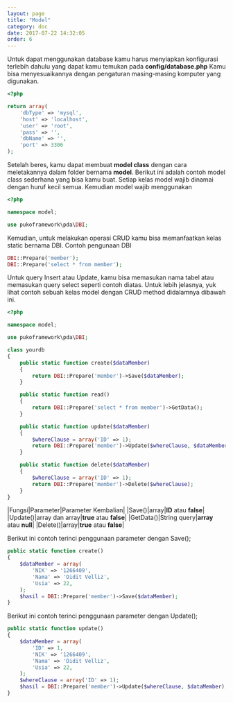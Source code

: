 ```yaml
---
layout: page
title: "Model"
category: doc
date: 2017-07-22 14:32:05
order: 6
---
```


Untuk dapat menggunakan database kamu harus menyiapkan konfigurasi terlebih dahulu yang dapat kamu temukan pada **config/database.php**
Kamu bisa menyesuaikannya dengan pengaturan masing-masing komputer yang digunakan.

```php
<?php

return array(
    'dbType' => 'mysql',
    'host' => 'localhost',
    'user' => 'root',
    'pass' => '',
    'dbName' => '',
    'port' => 3306
);
```

Setelah beres, kamu dapat membuat **model class** dengan cara meletakannya dalam folder bernama **model**.
Berikut ini adalah contoh model class sederhana yang bisa kamu buat.
Setiap kelas model wajib dinamai dengan huruf kecil semua. Kemudian model wajib menggunakan

```php
<?php

namespace model;

use pukoframework\pda\DBI;
```

Kemudian, untuk melakukan operasi CRUD kamu bisa memanfaatkan kelas static bernama DBI. Contoh pengunaan DBI

```php
DBI::Prepare('member');
DBI::Prepare('select * from member');
```

Untuk query Insert atau Update, kamu bisa memasukan nama tabel atau memasukan query select seperti contoh diatas.
Untuk lebih jelasnya, yuk lihat contoh sebuah kelas model dengan CRUD method didalamnya dibawah ini.

```php
<?php

namespace model;

use pukoframework\pda\DBI;

class yourdb
{
    public static function create($dataMember)
    {
        return DBI::Prepare('member')->Save($dataMember);
    }

    public static function read()
    {
        return DBI::Prepare('select * from member')->GetData();
    }

    public static function update($dataMember)
    {
        $whereClause = array('ID' => 1);
        return DBI::Prepare('member')->Update($whereClause, $dataMember);
    }

    public static function delete($dataMember)
    {
        $whereClause = array('ID' => 1);
        return DBI::Prepare('member')->Delete($whereClause);
    }
}
```

|Fungsi|Parameter|Parameter Kembalian|
|Save()|array|**ID** atau **false**|
|Update()|array dan array|**true** atau **false**|
|GetData()|String query|**array** atau **null**|
|Delete()|array|**true** atau **false**|

Berikut ini contoh terinci penggunaan parameter dengan Save();

```php
public static function create()
{
    $dataMember = array(
        'NIK' => '1266409',
        'Nama' => 'Didit Velliz',
        'Usia' => 22,
    );
    $hasil = DBI::Prepare('member')->Save($dataMember);
}
```

Berikut ini contoh terinci penggunaan parameter dengan Update();

```php
public static function update()
{
    $dataMember = array(
        'ID' => 1,
        'NIK' => '1266409',
        'Nama' => 'Didit Velliz',
        'Usia' => 22,
    );
    $whereClause = array('ID' => 1);
    $hasil = DBI::Prepare('member')->Update($whereClause, $dataMember);
}
```